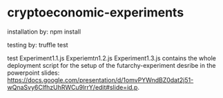 # cryptoeconomic-experiments

installation by:
     npm install

testing by:
    truffle test


test Experiment1.1.js
    Experiemtn1.2.js
    Experiment1.3.js 
 contains the whole deployment script for the setup of the futarchy-experiment desribe in the powerpoint slides:
https://docs.google.com/presentation/d/1omvPYWndBZ0dat2j51-wQnaSvy6ClfhzUhRWCu9lrrY/edit#slide=id.p.

